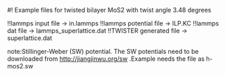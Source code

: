 #! Example files for twisted bilayer MoS2  with twist angle 3.48 degrees 


!!lammps input file -> in.lammps
!!lammps potential file -> ILP.KC
!!lammps dat file -> lammps_superlattice.dat
!!TWISTER generated file -> superlattice.dat


note:Stillinger-Weber (SW) potential. The SW potentials 
need to be downloaded from http://jiangjinwu.org/sw  .Example needs the file as h-mos2.sw
